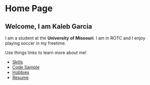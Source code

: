 # Home Page
## Welcome, I am Kaleb Garcia
I am a student at the **University of Missouri**. I am in ROTC and I enjoy playing soccer in my freetime.

Use things links to learn more about me!

* [Skills](./skills.md)
* [Code Sample](./code_sample.md)
* [Hobbies](./hobby.md)
* [Resume](./resume.md)
